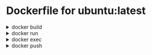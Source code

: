 # Dockerfile for ubuntu:latest

<details>
<summary>docker build</summary>

``` PowerShell
> docker build --no-cache -t enginearn/ubuntu-latest-jp:latest -f .\Dockerfile .
# OR
> docker build --no-cache -t enginearn/ubuntu-latest-jp:23.04 -f .\Dockerfile .
```

</details>

<details>
<summary>docker run</summary>

``` PowerShell
> docker run -it -d --name ubuntu-latest enginearn/ubuntu-latest-jp:23.04
```

</details>

<details>
<summary>docker exec</summary>

``` PowerShell
> docker exec -it -u sudo_user ubuntu-latest bin/bash
To run a command as administrator (user "root"), use "sudo <command>".
See "man sudo_root" for details.

sudo_user@da3321b3c3b7:/$ date
Sun Sep 24 22:00:30 JST 2023
```

</details>

<details>
<summary>docker push</summary>

``` PowerShell
docker push enginearn/ubuntu-latest-jp
# other tags
docker push enginearn/ubuntu-latest-jp:23.04
```

</details>
